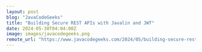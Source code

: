 ```yaml
---
layout: post
blog: "JavaCodeGeeks"
title: "Building Secure REST APIs with Javalin and JWT"
date: 2024-05-30T04:04:00Z
image: images/javacodegeeks.png
remote_url: "https://www.javacodegeeks.com/2024/05/building-secure-rest-apis-with-javalin-and-jwt.html"
---
```

